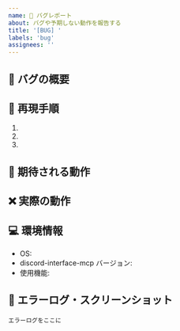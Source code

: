 ```yaml
---
name: 🐛 バグレポート
about: バグや予期しない動作を報告する
title: '[BUG] '
labels: 'bug'
assignees: ''
---
```


## 🐛 バグの概要
<!-- バグの概要を簡潔に記述 -->

## 🔄 再現手順
1. 
2. 
3. 

## 🎯 期待される動作
<!-- 本来どうあるべきか -->

## ❌ 実際の動作
<!-- 実際に何が起こっているか -->

## 💻 環境情報
- OS: 
- discord-interface-mcp バージョン: 
- 使用機能: 

## 📸 エラーログ・スクリーンショット
```
エラーログをここに
```